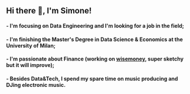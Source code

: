 ## Hi there 👋, I'm Simone!

#### - I'm focusing on Data Engineering and I'm looking for a job in the field;
#### - I'm finishing the Master's Degree in Data Science & Economics at the University of Milan;
#### - I'm passionate about Finance (working on [wisemoney](http://www.wise-money.herokuapp.com), super sketchy but it will improve);
#### - Besides Data&Tech, I spend my spare time on music producing and DJing electronic music. 
